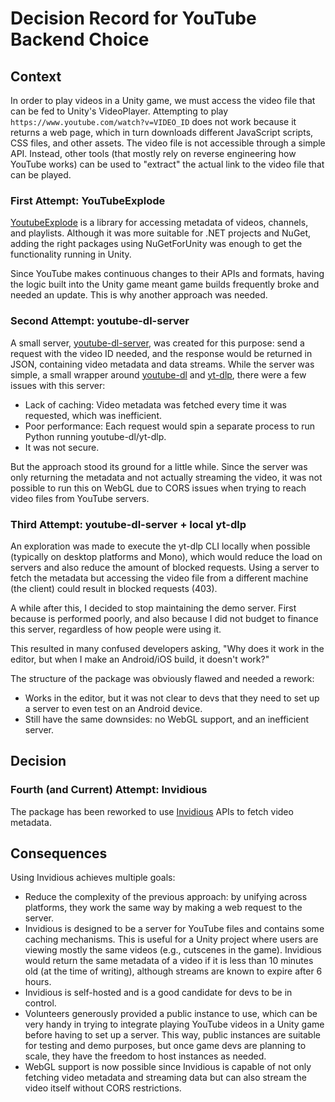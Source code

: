 # Decision Record for YouTube Backend Choice

## Context

In order to play videos in a Unity game, we must access the video file that can be fed to Unity's VideoPlayer. Attempting to play `https://www.youtube.com/watch?v=VIDEO_ID` does not work because it returns a web page, which in turn downloads different JavaScript scripts, CSS files, and other assets. The video file is not accessible through a simple API. Instead, other tools (that mostly rely on reverse engineering how YouTube works) can be used to "extract" the actual link to the video file that can be played.

### First Attempt: YouTubeExplode

[YoutubeExplode](https://github.com/Tyrrrz/YoutubeExplode) is a library for accessing metadata of videos, channels, and playlists. Although it was more suitable for .NET projects and NuGet, adding the right packages using NuGetForUnity was enough to get the functionality running in Unity.

Since YouTube makes continuous changes to their APIs and formats, having the logic built into the Unity game meant game builds frequently broke and needed an update. This is why another approach was needed.

### Second Attempt: youtube-dl-server

A small server, [youtube-dl-server](https://github.com/iBicha/youtube-dl-server), was created for this purpose: send a request with the video ID needed, and the response would be returned in JSON, containing video metadata and data streams. While the server was simple, a small wrapper around [youtube-dl](https://github.com/ytdl-org/youtube-dl) and [yt-dlp](https://github.com/yt-dlp/yt-dlp), there were a few issues with this server:

- Lack of caching: Video metadata was fetched every time it was requested, which was inefficient.
- Poor performance: Each request would spin a separate process to run Python running youtube-dl/yt-dlp.
- It was not secure.

But the approach stood its ground for a little while. Since the server was only returning the metadata and not actually streaming the video, it was not possible to run this on WebGL due to CORS issues when trying to reach video files from YouTube servers.

### Third Attempt: youtube-dl-server + local yt-dlp

An exploration was made to execute the yt-dlp CLI locally when possible (typically on desktop platforms and Mono), which would reduce the load on servers and also reduce the amount of blocked requests. Using a server to fetch the metadata but accessing the video file from a different machine (the client) could result in blocked requests (403).

A while after this, I decided to stop maintaining the demo server. First because is performed poorly, and also because I did not budget to finance this server, regardless of how people were using it.

This resulted in many confused developers asking, "Why does it work in the editor, but when I make an Android/iOS build, it doesn't work?"

The structure of the package was obviously flawed and needed a rework:

- Works in the editor, but it was not clear to devs that they need to set up a server to even test on an Android device.
- Still have the same downsides: no WebGL support, and an inefficient server.

## Decision

### Fourth (and Current) Attempt: Invidious

The package has been reworked to use [Invidious](https://github.com/iv-org/invidious) APIs to fetch video metadata.

## Consequences

Using Invidious achieves multiple goals:

- Reduce the complexity of the previous approach: by unifying across platforms, they work the same way by making a web request to the server.
- Invidious is designed to be a server for YouTube files and contains some caching mechanisms. This is useful for a Unity project where users are viewing mostly the same videos (e.g., cutscenes in the game). Invidious would return the same metadata of a video if it is less than 10 minutes old (at the time of writing), although streams are known to expire after 6 hours.
- Invidious is self-hosted and is a good candidate for devs to be in control.
- Volunteers generously provided a public instance to use, which can be very handy in trying to integrate playing YouTube videos in a Unity game before having to set up a server. This way, public instances are suitable for testing and demo purposes, but once game devs are planning to scale, they have the freedom to host instances as needed.
- WebGL support is now possible since Invidious is capable of not only fetching video metadata and streaming data but can also stream the video itself without CORS restrictions.
